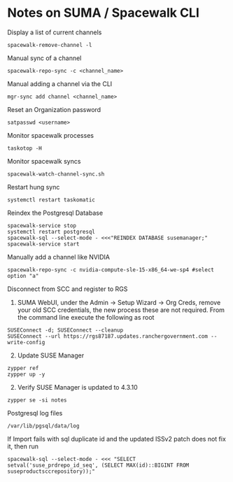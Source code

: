 # Notes on SUMA / Spacewalk CLI

Display a list of current channels
```text
spacewalk-remove-channel -l
```

Manual sync of a channel
```text
spacewalk-repo-sync -c <channel_name>
```

Manual adding a channel via the CLI
```text
mgr-sync add channel <channel_name>
```

Reset an Organization password
```text
satpasswd <username>
```

Monitor spacewalk processes
```text
taskotop -H
```

Monitor spacewalk syncs
```text
spacewalk-watch-channel-sync.sh
```

Restart hung sync
```text
systemctl restart taskomatic
```

Reindex the Postgresql Database
```text
spacewalk-service stop
systemctl restart postgresql
spacewalk-sql --select-mode - <<<"REINDEX DATABASE susemanager;"
spacewalk-service start
```

Manually add a channel like NVIDIA
```text
spacewalk-repo-sync -c nvidia-compute-sle-15-x86_64-we-sp4 #select option "a"
```

Disconnect from SCC and register to RGS
1. SUMA WebUI, under the Admin -> Setup Wizard -> Org Creds, remove your old SCC credentials, the new process these are not required.
From the command line execute the following as root
```
SUSEConnect -d; SUSEConnect --cleanup
SUSEConnect --url https://rgs87187.updates.ranchergovernment.com --write-config
```
2. Update SUSE Manager
```
zypper ref
zypper up -y
```
2. Verify SUSE Manager is updated to 4.3.10
```
zypper se -si notes
```

Postgresql log files
```
/var/lib/pgsql/data/log
```

If Import fails with sql duplicate id and the updated ISSv2 patch does not fix it, then run
```
spacewalk-sql --select-mode - <<< "SELECT setval('suse_prdrepo_id_seq', (SELECT MAX(id)::BIGINT FROM suseproductsccrepository));"
```
